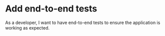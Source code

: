 # Add end-to-end tests

As a developer, I want to have end-to-end tests to ensure the application is working as expected.
